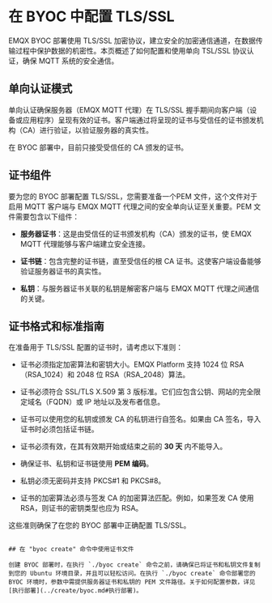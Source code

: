 # 在 BYOC 中配置 TLS/SSL

EMQX BYOC 部署使用 TLS/SSL 加密协议，建立安全的加密通信通道，在数据传输过程中保护数据的机密性。本页概述了如何配置和使用单向 TSL/SSL 协议认证，确保 MQTT 系统的安全通信。

## 单向认证模式

单向认证确保服务器（EMQX MQTT 代理）在 TLS/SSL 握手期间向客户端（设备或应用程序）呈现有效的证书。客户端通过将呈现的证书与受信任的证书颁发机构（CA）进行验证，以验证服务器的真实性。

在 BYOC 部署中，目前只接受受信任的 CA 颁发的证书。

## 证书组件

要为您的 BYOC 部署配置 TLS/SSL，您需要准备一个PEM 文件，这个文件对于启用 MQTT 客户端与 EMQX MQTT 代理之间的安全单向认证至关重要。PEM 文件需要包含以下组件：

- **服务器证书**：这是由受信任的证书颁发机构（CA）颁发的证书，使 EMQX MQTT 代理能够与客户端建立安全连接。

- **证书链**：包含完整的证书链，直至受信任的根 CA 证书。这使客户端设备能够验证服务器证书的真实性。

- **私钥**：与服务器证书关联的私钥是解密客户端与 EMQX MQTT 代理之间通信的关键。

## 证书格式和标准指南

在准备用于 TLS/SSL 配置的证书时，请考虑以下准则：

- 证书必须指定加密算法和密钥大小。EMQX Platform 支持 1024 位 RSA（RSA_1024）和 2048 位 RSA（RSA_2048）算法。

- 证书必须符合 SSL/TLS X.509 第 3 版标准。它们应包含公钥、网站的完全限定域名（FQDN）或 IP 地址以及发布者信息。

- 证书可以使用您的私钥或颁发 CA 的私钥进行自签名。如果由 CA 签名，导入证书时必须包括证书链。

- 证书必须有效，在其有效期开始或结束之前的 **30 天** 内不能导入。

- 确保证书、私钥和证书链使用 **PEM 编码**。

- 私钥必须无密码并支持 PKCS#1 和 PKCS#8。

- 证书的加密算法必须与签发 CA 的加密算法匹配。例如，如果签发 CA 使用 RSA，则证书的密钥类型也应为 RSA。

这些准则确保了在您的 BYOC 部署中正确配置 TLS/SSL。

<!-- ## 创建 PEM 文件

要创建所需的 PEM 文件，请按照以下步骤操作：

1. 打开文本编辑器。
2. 复制服务器证书的内容并粘贴到编辑器中。
3. 复制证书链的内容并将其粘贴在服务器证书下方。
4. 复制私钥的内容并将其粘贴在证书链下方。

生成的 PEM 文件应具有以下结构：

```txt
-----BEGIN CERTIFICATE-----
Base64 编码的服务器证书内容
-----END CERTIFICATE-----
-----BEGIN CERTIFICATE-----
Base64 编码的证书链内容
-----END CERTIFICATE-----
-----BEGIN RSA PRIVATE KEY-----
Base64 编码的私钥内容
-----END RSA PRIVATE KEY-----
``` -->
```

## 在 "byoc create" 命令中使用证书文件

创建 BYOC 部署时，在执行 `./byoc create` 命令之前，请确保已将证书和私钥文件复制到您的 Ubuntu 环境目录，并且可以轻松访问。在执行 `./byoc create` 命令部署您的 BYOC 环境时，参数中需提供服务器证书和私钥的 PEM 文件路径。关于如何配置参数，详见[执行部署](../create/byoc.md#执行部署)。
